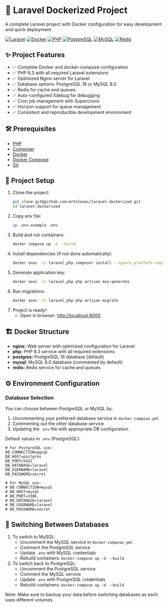 # 🚀 Laravel Dockerized Project
A complete Laravel project with Docker configuration for easy development and quick deployment

[![Laravel](https://img.shields.io/badge/Laravel-FF2D20?style=for-the-badge&logo=laravel&logoColor=white)](https://laravel.com)
[![Docker](https://img.shields.io/badge/Docker-2CA5E0?style=for-the-badge&logo=docker&logoColor=white)](https://www.docker.com)
[![PHP](https://img.shields.io/badge/PHP-8.3-777BB4?style=for-the-badge&logo=php&logoColor=white)](https://php.net)
[![PostgreSQL](https://img.shields.io/badge/PostgreSQL-16-316192?style=for-the-badge&logo=postgresql&logoColor=white)](https://www.postgresql.org)
[![MySQL](https://img.shields.io/badge/MySQL-8.0-005C84?style=for-the-badge&logo=mysql&logoColor=white)](https://www.mysql.com)
[![Redis](https://img.shields.io/badge/Redis-7.0-DC382D?style=for-the-badge&logo=redis&logoColor=white)](https://redis.io)

## ✨ Project Features
- ✅ Complete Docker and docker-compose configuration
- ✅ PHP 8.3 with all required Laravel extensions
- ✅ Optimized Nginx server for Laravel
- ✅ Database options: PostgreSQL 16 or MySQL 8.0
- ✅ Redis for cache and queues
- ✅ Auto-configured Xdebug for debugging
- ✅ Cron job management with Supercronic
- ✅ Horizon support for queue management
- ✅ Consistent and reproducible development environment

## 🛠 Prerequisites
- [PHP](https://www.php.net/)
- [Composer](https://getcomposer.org/download/)
- [Docker](https://docs.docker.com/get-docker/)
- [Docker Compose](https://docs.docker.com/compose/install/)
- [Git](https://git-scm.com/downloads)

## 🚀 Project Setup
1. Clone the project:
    ```bash
    git clone git@github.com:mrtolouei/laravel-dockerized.git
    cd laravel-dockerized
    ```
2. Copy env file:
    ```bash
    cp .env.example .env
    ```
3. Build and run containers:
    ```bash
   docker compose up -d --build
   ```
4. Install dependencies (if not done automatically):
   ```bash
   docker exec -it laravel_php composer install --ignore-platform-reqs
    ```
5. Generate application key:
    ```bash
    docker exec -it laravel_php php artisan key:generate
    ```
6. Run migrations:
    ```bash
   docker exec -it laravel_php php artisan migrate
   ```
7. Project is ready!:
   - Open in browser: [http://localhost:8000](http://localhost:8000)

## 🏗 Docker Structure
- **nginx:** Web server with optimized configuration for Laravel
- **php:** PHP 8.3 service with all required extensions
- **postgres:** PostgreSQL 16 database (default)
- **mysql:** MySQL 8.0 database (commented by default)
- **redis:** Redis service for cache and queues

## ⚙ Environment Configuration
### Database Selection
You can choose between PostgreSQL or MySQL by:
1. Uncommenting your preferred database service in `docker-compose.yml`
2. Commenting out the other database service
3. Updating the `.env` file with appropriate DB configuration

Default values in `.env` (PostgreSQL):

```text
# For PostgreSQL use: 
DB_CONNECTION=pgsql
DB_HOST=postgres
DB_PORT=5432
DB_DATABASE=laravel
DB_USERNAME=laravel
DB_PASSWORD=secret

# For MySQL use:
# DB_CONNECTION=mysql
# DB_HOST=mysql
# DB_PORT=3306
# DB_DATABASE=laravel
# DB_USERNAME=laravel
# DB_PASSWORD=secret
```
## 🔄 Switching Between Databases
1. To switch to MySQL:
    - Uncomment the MySQL service in `docker-compose.yml`
    - Comment the PostgreSQL service
    - Update `.env` with MySQL credentials
    - Rebuild containers: `docker-compose up -d --build`
2. To switch back to PostgreSQL:
    - Uncomment the PostgreSQL service
    - Comment the MySQL service
    - Update `.env` with PostgreSQL credentials
    - Rebuild containers: `docker-compose up -d --build`

Note: Make sure to backup your data before switching databases as each uses different volumes.


